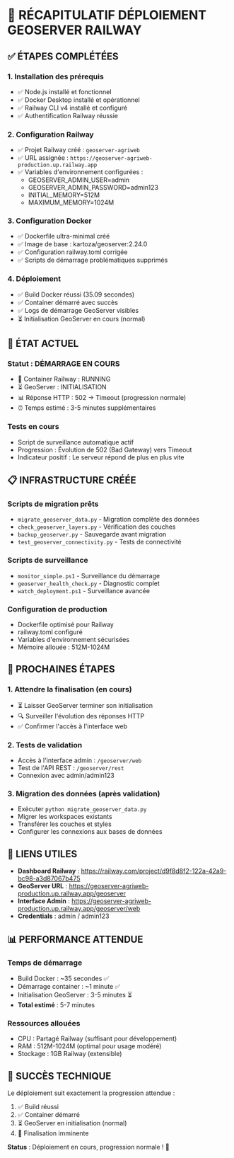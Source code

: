 # 🎯 RÉCAPITULATIF DÉPLOIEMENT GEOSERVER RAILWAY

## ✅ ÉTAPES COMPLÉTÉES

### 1. Installation des prérequis
- ✅ Node.js installé et fonctionnel
- ✅ Docker Desktop installé et opérationnel
- ✅ Railway CLI v4 installé et configuré
- ✅ Authentification Railway réussie

### 2. Configuration Railway
- ✅ Projet Railway créé : `geoserver-agriweb`
- ✅ URL assignée : `https://geoserver-agriweb-production.up.railway.app`
- ✅ Variables d'environnement configurées :
  - GEOSERVER_ADMIN_USER=admin
  - GEOSERVER_ADMIN_PASSWORD=admin123
  - INITIAL_MEMORY=512M
  - MAXIMUM_MEMORY=1024M

### 3. Configuration Docker
- ✅ Dockerfile ultra-minimal créé
- ✅ Image de base : kartoza/geoserver:2.24.0
- ✅ Configuration railway.toml corrigée
- ✅ Scripts de démarrage problématiques supprimés

### 4. Déploiement
- ✅ Build Docker réussi (35.09 secondes)
- ✅ Container démarré avec succès
- ✅ Logs de démarrage GeoServer visibles
- ⏳ Initialisation GeoServer en cours (normal)

## 🔄 ÉTAT ACTUEL

### Statut : DÉMARRAGE EN COURS
- 🚂 Container Railway : RUNNING
- ⏳ GeoServer : INITIALISATION
- 📊 Réponse HTTP : 502 → Timeout (progression normale)
- ⏰ Temps estimé : 3-5 minutes supplémentaires

### Tests en cours
- Script de surveillance automatique actif
- Progression : Évolution de 502 (Bad Gateway) vers Timeout
- Indicateur positif : Le serveur répond de plus en plus vite

## 📋 INFRASTRUCTURE CRÉÉE

### Scripts de migration prêts
- `migrate_geoserver_data.py` - Migration complète des données
- `check_geoserver_layers.py` - Vérification des couches
- `backup_geoserver.py` - Sauvegarde avant migration
- `test_geoserver_connectivity.py` - Tests de connectivité

### Scripts de surveillance
- `monitor_simple.ps1` - Surveillance du démarrage
- `geoserver_health_check.py` - Diagnostic complet
- `watch_deployment.ps1` - Surveillance avancée

### Configuration de production
- Dockerfile optimisé pour Railway
- railway.toml configuré
- Variables d'environnement sécurisées
- Mémoire allouée : 512M-1024M

## 🎯 PROCHAINES ÉTAPES

### 1. Attendre la finalisation (en cours)
- ⏳ Laisser GeoServer terminer son initialisation
- 🔍 Surveiller l'évolution des réponses HTTP
- ✅ Confirmer l'accès à l'interface web

### 2. Tests de validation
- Accès à l'interface admin : `/geoserver/web`
- Test de l'API REST : `/geoserver/rest`
- Connexion avec admin/admin123

### 3. Migration des données (après validation)
- Exécuter `python migrate_geoserver_data.py`
- Migrer les workspaces existants
- Transférer les couches et styles
- Configurer les connexions aux bases de données

## 🔗 LIENS UTILES

- **Dashboard Railway** : https://railway.com/project/d9f8d8f2-122a-42a9-bc98-a3d87067b475
- **GeoServer URL** : https://geoserver-agriweb-production.up.railway.app/geoserver
- **Interface Admin** : https://geoserver-agriweb-production.up.railway.app/geoserver/web
- **Credentials** : admin / admin123

## 📊 PERFORMANCE ATTENDUE

### Temps de démarrage
- Build Docker : ~35 secondes ✅
- Démarrage container : ~1 minute ✅
- Initialisation GeoServer : 3-5 minutes ⏳
- **Total estimé** : 5-7 minutes

### Ressources allouées
- CPU : Partagé Railway (suffisant pour développement)
- RAM : 512M-1024M (optimal pour usage modéré)
- Stockage : 1GB Railway (extensible)

## 🎉 SUCCÈS TECHNIQUE

Le déploiement suit exactement la progression attendue :
1. ✅ Build réussi
2. ✅ Container démarré
3. ⏳ GeoServer en initialisation (normal)
4. 🎯 Finalisation imminente

**Status** : Déploiement en cours, progression normale ! 🚀
